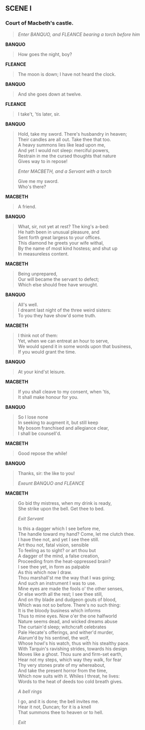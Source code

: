 ## SCENE I

### Court of Macbeth's castle.

> *Enter BANQUO, and FLEANCE bearing a torch before him*

<span id="speech1">**BANQUO**</span>

> <span id="2.1.1">How goes the night, boy?</span>  

<span id="speech2">**FLEANCE**</span>

> <span id="2.1.2">The moon is down; I have not heard the
> clock.</span>  

<span id="speech3">**BANQUO**</span>

> <span id="2.1.3">And she goes down at twelve.</span>  

<span id="speech4">**FLEANCE**</span>

> <span id="2.1.4">I take't, 'tis later, sir.</span>  

<span id="speech5">**BANQUO**</span>

> <span id="2.1.5">Hold, take my sword. There's husbandry in
> heaven;</span>  
> <span id="2.1.6">Their candles are all out. Take thee that
> too.</span>  
> <span id="2.1.7">A heavy summons lies like lead upon me,</span>  
> <span id="2.1.8">And yet I would not sleep: merciful powers,</span>  
> <span id="2.1.9">Restrain in me the cursed thoughts that
> nature</span>  
> <span id="2.1.10">Gives way to in repose!</span>  
>
> *Enter MACBETH, and a Servant with a torch*
>
> <span id="2.1.11">Give me my sword.</span>  
> <span id="2.1.12">Who's there?</span>  

<span id="speech6">**MACBETH**</span>

> <span id="2.1.13">A friend.</span>  

<span id="speech7">**BANQUO**</span>

> <span id="2.1.14">What, sir, not yet at rest? The king's
> a-bed:</span>  
> <span id="2.1.15">He hath been in unusual pleasure, and</span>  
> <span id="2.1.16">Sent forth great largess to your offices.</span>  
> <span id="2.1.17">This diamond he greets your wife withal,</span>  
> <span id="2.1.18">By the name of most kind hostess; and shut
> up</span>  
> <span id="2.1.19">In measureless content.</span>  

<span id="speech8">**MACBETH**</span>

> <span id="2.1.20">Being unprepared,</span>  
> <span id="2.1.21">Our will became the servant to defect;</span>  
> <span id="2.1.22">Which else should free have wrought.</span>  

<span id="speech9">**BANQUO**</span>

> <span id="2.1.23">All's well.</span>  
> <span id="2.1.24">I dreamt last night of the three weird
> sisters:</span>  
> <span id="2.1.25">To you they have show'd some truth.</span>  

<span id="speech10">**MACBETH**</span>

> <span id="2.1.26">I think not of them:</span>  
> <span id="2.1.27">Yet, when we can entreat an hour to serve,</span>  
> <span id="2.1.28">We would spend it in some words upon that
> business,</span>  
> <span id="2.1.29">If you would grant the time.</span>  

<span id="speech11">**BANQUO**</span>

> <span id="2.1.30">At your kind'st leisure.</span>  

<span id="speech12">**MACBETH**</span>

> <span id="2.1.31">If you shall cleave to my consent, when
> 'tis,</span>  
> <span id="2.1.32">It shall make honour for you.</span>  

<span id="speech13">**BANQUO**</span>

> <span id="2.1.33">So I lose none</span>  
> <span id="2.1.34">In seeking to augment it, but still keep</span>  
> <span id="2.1.35">My bosom franchised and allegiance clear,</span>  
> <span id="2.1.36">I shall be counsell'd.</span>  

<span id="speech14">**MACBETH**</span>

> <span id="2.1.37">Good repose the while!</span>  

<span id="speech15">**BANQUO**</span>

> <span id="2.1.38">Thanks, sir: the like to you!</span>  
>
> *Exeunt BANQUO and FLEANCE*

<span id="speech16">**MACBETH**</span>

> <span id="2.1.39">Go bid thy mistress, when my drink is
> ready,</span>  
> <span id="2.1.40">She strike upon the bell. Get thee to bed.</span>  
>
> *Exit Servant*
>
> <span id="2.1.41">Is this a dagger which I see before me,</span>  
> <span id="2.1.42">The handle toward my hand? Come, let me clutch
> thee.</span>  
> <span id="2.1.43">I have thee not, and yet I see thee still.</span>  
> <span id="2.1.44">Art thou not, fatal vision, sensible</span>  
> <span id="2.1.45">To feeling as to sight? or art thou but</span>  
> <span id="2.1.46">A dagger of the mind, a false creation,</span>  
> <span id="2.1.47">Proceeding from the heat-oppressed brain?</span>  
> <span id="2.1.48">I see thee yet, in form as palpable</span>  
> <span id="2.1.49">As this which now I draw.</span>  
> <span id="2.1.50">Thou marshall'st me the way that I was
> going;</span>  
> <span id="2.1.51">And such an instrument I was to use.</span>  
> <span id="2.1.52">Mine eyes are made the fools o' the other
> senses,</span>  
> <span id="2.1.53">Or else worth all the rest; I see thee
> still,</span>  
> <span id="2.1.54">And on thy blade and dudgeon gouts of
> blood,</span>  
> <span id="2.1.55">Which was not so before. There's no such
> thing:</span>  
> <span id="2.1.56">It is the bloody business which informs</span>  
> <span id="2.1.57">Thus to mine eyes. Now o'er the one
> halfworld</span>  
> <span id="2.1.58">Nature seems dead, and wicked dreams abuse</span>  
> <span id="2.1.59">The curtain'd sleep; witchcraft celebrates</span>  
> <span id="2.1.60">Pale Hecate's offerings, and wither'd
> murder,</span>  
> <span id="2.1.61">Alarum'd by his sentinel, the wolf,</span>  
> <span id="2.1.62">Whose howl's his watch, thus with his stealthy
> pace.</span>  
> <span id="2.1.63">With Tarquin's ravishing strides, towards his
> design</span>  
> <span id="2.1.64">Moves like a ghost. Thou sure and firm-set
> earth,</span>  
> <span id="2.1.65">Hear not my steps, which way they walk, for
> fear</span>  
> <span id="2.1.66">Thy very stones prate of my whereabout,</span>  
> <span id="2.1.67">And take the present horror from the time,</span>  
> <span id="2.1.68">Which now suits with it. Whiles I threat, he
> lives:</span>  
> <span id="2.1.69">Words to the heat of deeds too cold breath
> gives.</span>  
>
> *A bell rings*
>
> <span id="2.1.70">I go, and it is done; the bell invites me.</span>  
> <span id="2.1.71">Hear it not, Duncan; for it is a knell</span>  
> <span id="2.1.72">That summons thee to heaven or to hell.</span>  
>
> *Exit*
